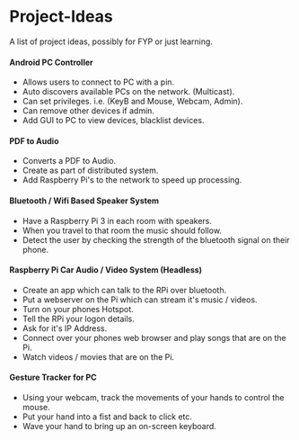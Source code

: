 # Project-Ideas
A list of project ideas, possibly for FYP or just learning.

#### Android PC Controller
* Allows users to connect to PC with a pin.
* Auto discovers available PCs on the network. (Multicast).
* Can set privileges. i.e. (KeyB and Mouse, Webcam, Admin).
* Can remove other devices if admin.
* Add GUI to PC to view devices, blacklist devices.

#### PDF to Audio
* Converts a PDF to Audio.
* Create as part of distributed system.
* Add Raspberry Pi's to the network to speed up processing.

#### Bluetooth / Wifi Based Speaker System
* Have a Raspberry Pi 3 in each room with speakers.
* When you travel to that room the music should follow.
* Detect the user by checking the strength of the bluetooth signal on their phone.

#### Raspberry Pi Car Audio / Video System (Headless)
* Create an app which can talk to the RPi over bluetooth.
* Put a webserver on the Pi which can stream it's music / videos.
* Turn on your phones Hotspot.
* Tell the RPi your logon details.
* Ask for it's IP Address.
* Connect over your phones web browser and play songs that are on the Pi.
* Watch videos / movies that are on the Pi.
 
#### Gesture Tracker for PC
* Using your webcam, track the movements of your hands to control the mouse.
* Put your hand into a fist and back to click etc.
* Wave your hand to bring up an on-screen keyboard.
